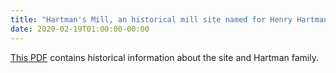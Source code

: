 ```yaml
---
title: "Hartman's Mill, an historical mill site named for Henry Hartman"
date: 2020-02-19T01:00:00-00:00
---
```


[This PDF](Hartmans_Mill.pdf) contains historical information about the site and Hartman family.